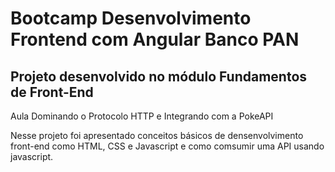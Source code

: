 # Bootcamp Desenvolvimento Frontend com Angular Banco PAN

## Projeto desenvolvido no módulo Fundamentos de Front-End
<p>Aula Dominando o Protocolo HTTP e Integrando com a PokeAPI</p>

Nesse projeto foi apresentado conceitos básicos de densenvolvimento front-end como HTML, CSS e Javascript e como comsumir uma API usando javascript.

